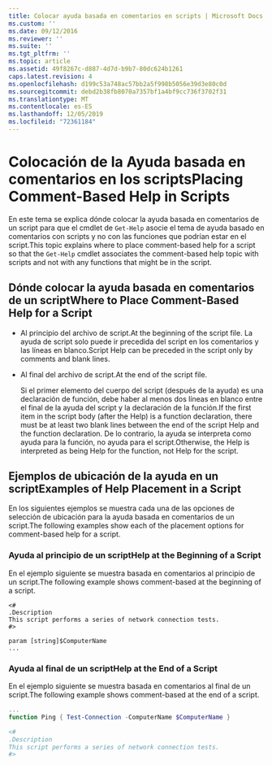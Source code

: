 ```yaml
---
title: Colocar ayuda basada en comentarios en scripts | Microsoft Docs
ms.custom: ''
ms.date: 09/12/2016
ms.reviewer: ''
ms.suite: ''
ms.tgt_pltfrm: ''
ms.topic: article
ms.assetid: 49f8267c-d887-4d7d-b9b7-80dc624b1261
caps.latest.revision: 4
ms.openlocfilehash: d199c53a748ac57bb2a5f998b5056e39d3e80c0d
ms.sourcegitcommit: debd2b38fb8070a7357bf1a4bf9cc736f3702f31
ms.translationtype: MT
ms.contentlocale: es-ES
ms.lasthandoff: 12/05/2019
ms.locfileid: "72361184"
---
```

# <a name="placing-comment-based-help-in-scripts"></a><span data-ttu-id="6dc40-102">Colocación de la Ayuda basada en comentarios en los scripts</span><span class="sxs-lookup"><span data-stu-id="6dc40-102">Placing Comment-Based Help in Scripts</span></span>

<span data-ttu-id="6dc40-103">En este tema se explica dónde colocar la ayuda basada en comentarios de un script para que el cmdlet de `Get-Help` asocie el tema de ayuda basado en comentarios con scripts y no con las funciones que podrían estar en el script.</span><span class="sxs-lookup"><span data-stu-id="6dc40-103">This topic explains where to place comment-based help for a script so that the `Get-Help` cmdlet associates the comment-based help topic with scripts and not with any functions that might be in the script.</span></span>

## <a name="where-to-place-comment-based-help-for-a-script"></a><span data-ttu-id="6dc40-104">Dónde colocar la ayuda basada en comentarios de un script</span><span class="sxs-lookup"><span data-stu-id="6dc40-104">Where to Place Comment-Based Help for a Script</span></span>

- <span data-ttu-id="6dc40-105">Al principio del archivo de script.</span><span class="sxs-lookup"><span data-stu-id="6dc40-105">At the beginning of the script file.</span></span> <span data-ttu-id="6dc40-106">La ayuda de script solo puede ir precedida del script en los comentarios y las líneas en blanco.</span><span class="sxs-lookup"><span data-stu-id="6dc40-106">Script Help can be preceded in the script only by comments and blank lines.</span></span>

- <span data-ttu-id="6dc40-107">Al final del archivo de script.</span><span class="sxs-lookup"><span data-stu-id="6dc40-107">At the end of the script file.</span></span>

  <span data-ttu-id="6dc40-108">Si el primer elemento del cuerpo del script (después de la ayuda) es una declaración de función, debe haber al menos dos líneas en blanco entre el final de la ayuda del script y la declaración de la función.</span><span class="sxs-lookup"><span data-stu-id="6dc40-108">If the first item in the script body (after the Help) is a function declaration, there must be at least two blank lines between the end of the script Help and the function declaration.</span></span> <span data-ttu-id="6dc40-109">De lo contrario, la ayuda se interpreta como ayuda para la función, no ayuda para el script.</span><span class="sxs-lookup"><span data-stu-id="6dc40-109">Otherwise, the Help is interpreted as being Help for the function, not Help for the script.</span></span>

## <a name="examples-of-help-placement-in-a-script"></a><span data-ttu-id="6dc40-110">Ejemplos de ubicación de la ayuda en un script</span><span class="sxs-lookup"><span data-stu-id="6dc40-110">Examples of Help Placement in a Script</span></span>

 <span data-ttu-id="6dc40-111">En los siguientes ejemplos se muestra cada una de las opciones de selección de ubicación para la ayuda basada en comentarios de un script.</span><span class="sxs-lookup"><span data-stu-id="6dc40-111">The following examples show each of the placement options for comment-based help for a script.</span></span>

### <a name="help-at-the-beginning-of-a-script"></a><span data-ttu-id="6dc40-112">Ayuda al principio de un script</span><span class="sxs-lookup"><span data-stu-id="6dc40-112">Help at the Beginning of a Script</span></span>

 <span data-ttu-id="6dc40-113">En el ejemplo siguiente se muestra basada en comentarios al principio de un script.</span><span class="sxs-lookup"><span data-stu-id="6dc40-113">The following example shows comment-based at the beginning of a script.</span></span>

```
<#
.Description
This script performs a series of network connection tests.
#>

param [string]$ComputerName
...
```

### <a name="help-at-the-end-of-a-script"></a><span data-ttu-id="6dc40-114">Ayuda al final de un script</span><span class="sxs-lookup"><span data-stu-id="6dc40-114">Help at the End of a Script</span></span>

 <span data-ttu-id="6dc40-115">En el ejemplo siguiente se muestra basada en comentarios al final de un script.</span><span class="sxs-lookup"><span data-stu-id="6dc40-115">The following example shows comment-based at the end of a script.</span></span>

```powershell
...
function Ping { Test-Connection -ComputerName $ComputerName }

<#
.Description
This script performs a series of network connection tests.
#>

```